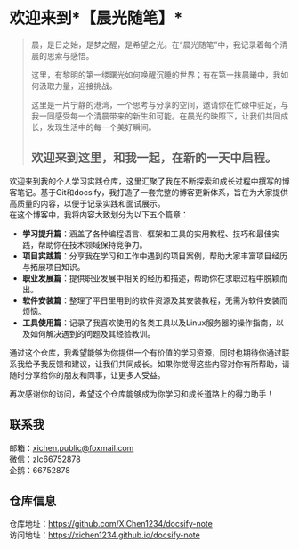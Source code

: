 # 欢迎来到*【晨光随笔】*

> 晨，是日之始，是梦之醒，是希望之光。在“晨光随笔”中，我记录着每个清晨的思索与感悟。
> 
> 这里，有黎明的第一缕曙光如何唤醒沉睡的世界；有在第一抹晨曦中，我如何汲取力量，迎接挑战。
> 
> 这里是一片宁静的港湾，一个思考与分享的空间，邀请你在忙碌中驻足，与我一同感受每一个清晨带来的新生和可能。在晨光的映照下，让我们共同成长，发现生活中的每一个美好瞬间。
> 
> <h2>欢迎来到这里，和我一起，在新的一天中启程。</h2>

欢迎来到我的个人学习实践仓库，这里汇聚了我在不断探索和成长过程中撰写的博客笔记。基于Git和docsify，我打造了一套完整的博客更新体系，旨在为大家提供高质量的内容，以便于记录实践和面试展示。  
在这个博客中，我将内容大致划分为以下五个篇章：
- **学习提升篇**：涵盖了各种编程语言、框架和工具的实用教程、技巧和最佳实践，帮助你在技术领域保持竞争力。
- **项目实践篇**：分享我在学习和工作中遇到的项目案例，帮助大家丰富项目经历与拓展项目知识。
- **职业发展篇**：提供职业发展中相关的经历和描述，帮助你在求职过程中脱颖而出。
- **软件安装篇**：整理了平日里用到的软件资源及其安装教程，无需为软件安装而烦恼。
- **工具使用篇**：记录了我喜欢使用的各类工具以及Linux服务器的操作指南，以及如何解决遇到的问题及其经验教训。

通过这个仓库，我希望能够为你提供一个有价值的学习资源，同时也期待你通过联系我给予我反馈和建议，让我们共同成长。如果你觉得这些内容对你有所帮助，请随时分享给你的朋友和同事，让更多人受益。

再次感谢你的访问，希望这个仓库能够成为你学习和成长道路上的得力助手！

## 联系我 
邮箱：xichen.public@foxmail.com  
微信：zlc66752878  
企鹅：66752878
## 仓库信息
仓库地址：https://github.com/XiChen1234/docsify-note  
访问地址：https://xichen1234.github.io/docsify-note

